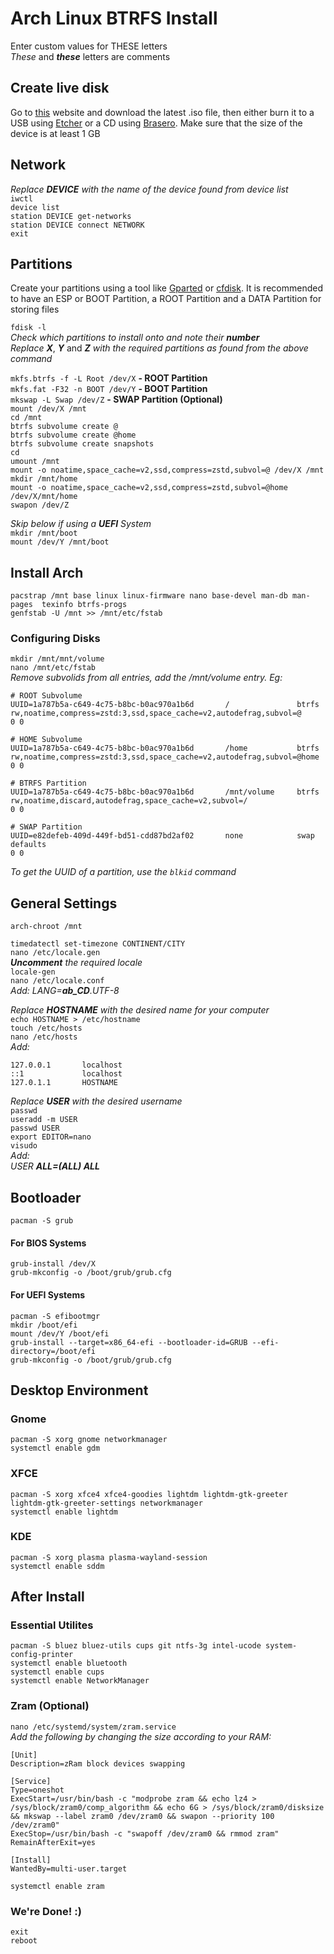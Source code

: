 # Arch Linux BTRFS Install
Enter custom values for THESE letters  
*These* and ***these*** letters are comments  

## Create live disk
Go to [this](https://www.archlinux.org/download/) website and download the latest .iso file, then either burn it to a USB using [Etcher](https://www.balena.io/etcher/) or a CD using [Brasero](https://wiki.gnome.org/Apps/Brasero). Make sure that the size of the device is at least 1 GB

## Network
*Replace* ***DEVICE*** *with the name of the device found from device list*  
`iwctl`  
`device list`  
`station DEVICE get-networks`  
`station DEVICE connect NETWORK`  
`exit`  

## Partitions
Create your partitions using a tool like [Gparted](https://gparted.org/) or [cfdisk](https://www.google.com/url?sa=t&rct=j&q=&esrc=s&source=web&cd=&cad=rja&uact=8&ved=2ahUKEwjM3OO5yLnwAhUDXSsKHZi0DGcQFjABegQIAhAD&url=https%3A%2F%2Fman.archlinux.org%2Fman%2Fcfdisk.8.en&usg=AOvVaw1IUZ8UEyqlKjnpyVtymdfu). It is recommended to have an ESP or BOOT Partition, a ROOT Partition and a DATA Partition for storing files

`fdisk -l`  
*Check which partitions to install onto and note their* ***number***  
*Replace* ***X***, ***Y*** and ***Z*** *with the required partitions as 
found from the above command*

`mkfs.btrfs -f -L Root /dev/X` **- ROOT Partition**  
`mkfs.fat -F32 -n BOOT /dev/Y` **- BOOT Partition**  
`mkswap -L Swap /dev/Z` **- SWAP Partition (Optional)**  
`mount /dev/X /mnt`  
`cd /mnt`  
`btrfs subvolume create @`  
`btrfs subvolume create @home`  
`btrfs subvolume create snapshots`  
`cd`  
`umount /mnt`  
`mount -o noatime,space_cache=v2,ssd,compress=zstd,subvol=@ /dev/X /mnt`  
`mkdir /mnt/home`  
`mount -o noatime,space_cache=v2,ssd,compress=zstd,subvol=@home /dev/X/mnt/home`  
`swapon /dev/Z`

*Skip below if using a ***UEFI*** System*  
`mkdir /mnt/boot`  
`mount /dev/Y /mnt/boot`

## Install Arch
`pacstrap /mnt base linux linux-firmware nano base-devel man-db man-pages 
texinfo btrfs-progs`  
`genfstab -U /mnt >> /mnt/etc/fstab`

### Configuring Disks
`mkdir /mnt/mnt/volume`  
`nano /mnt/etc/fstab`  
*Remove subvolids from all entries, add the /mnt/volume entry. Eg:*  
```
# ROOT Subvolume
UUID=1a787b5a-c649-4c75-b8bc-b0ac970a1b6d       /               btrfs           rw,noatime,compress=zstd:3,ssd,space_cache=v2,autodefrag,subvol=@      0 0

# HOME Subvolume
UUID=1a787b5a-c649-4c75-b8bc-b0ac970a1b6d       /home           btrfs           rw,noatime,compress=zstd:3,ssd,space_cache=v2,autodefrag,subvol=@home  0 0

# BTRFS Partition
UUID=1a787b5a-c649-4c75-b8bc-b0ac970a1b6d       /mnt/volume     btrfs           rw,noatime,discard,autodefrag,space_cache=v2,subvol=/                  0 0

# SWAP Partition
UUID=e82defeb-409d-449f-bd51-cdd87bd2af02       none            swap            defaults                                                               0 0
```
*To get the UUID of a partition, use the `blkid` command*

## General Settings
`arch-chroot /mnt`

`timedatectl set-timezone CONTINENT/CITY`  
`nano /etc/locale.gen`  
***Uncomment*** *the required locale*  
`locale-gen`  
`nano /etc/locale.conf`  
*Add:* 
*LANG=**ab_CD**.UTF-8*

*Replace* ***HOSTNAME*** *with the desired name for your computer*  
`echo HOSTNAME > /etc/hostname`  
`touch /etc/hosts`  
`nano /etc/hosts`  
*Add:*  
```
127.0.0.1       localhost
::1             localhost
127.0.1.1       HOSTNAME
```

*Replace* ***USER*** *with the desired username*  
`passwd`  
`useradd -m USER`  
`passwd USER`  
`export EDITOR=nano`  
`visudo`  
*Add:*  
*USER* ***ALL=(ALL) ALL***  

## Bootloader
`pacman -S grub`

#### For BIOS Systems
`grub-install /dev/X`  
`grub-mkconfig -o /boot/grub/grub.cfg`

#### For UEFI Systems
`pacman -S efibootmgr`  
`mkdir /boot/efi`  
`mount /dev/Y /boot/efi`  
`grub-install --target=x86_64-efi --bootloader-id=GRUB --efi-directory=/boot/efi`  
`grub-mkconfig -o /boot/grub/grub.cfg`

## Desktop Environment
### Gnome
`pacman -S xorg gnome networkmanager`  
`systemctl enable gdm`

### XFCE
`pacman -S xorg xfce4 xfce4-goodies lightdm lightdm-gtk-greeter lightdm-gtk-greeter-settings networkmanager`  
`systemctl enable lightdm`

### KDE
`pacman -S xorg plasma plasma-wayland-session`  
`systemctl enable sddm`

## After Install
### Essential Utilites
`pacman -S bluez bluez-utils cups git ntfs-3g intel-ucode system-config-printer`  
`systemctl enable bluetooth`  
`systemctl enable cups`  
`systemctl enable NetworkManager`

### Zram (Optional)
`nano /etc/systemd/system/zram.service`  
*Add the following by changing the size according to your RAM:*  
```
[Unit] 
Description=zRam block devices swapping 
 
[Service] 
Type=oneshot 
ExecStart=/usr/bin/bash -c "modprobe zram && echo lz4 > /sys/block/zram0/comp_algorithm && echo 6G > /sys/block/zram0/disksize && mkswap --label zram0 /dev/zram0 && swapon --priority 100 /dev/zram0" 
ExecStop=/usr/bin/bash -c "swapoff /dev/zram0 && rmmod zram" 
RemainAfterExit=yes 
 
[Install] 
WantedBy=multi-user.target
```
`systemctl enable zram`

### We're Done! :)
`exit`  
`reboot`